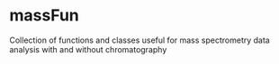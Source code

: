 # massFun
Collection of functions and classes useful for mass spectrometry data analysis with and without chromatography
